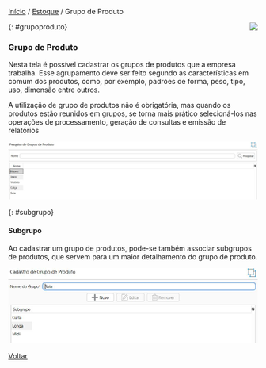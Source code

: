 [Início](index.md) / [Estoque](estoque.md) / Grupo de Produto

<a href="http://docs.continentenuvem.com.br/dicas.html#dicas"><img align="right" src="http://docs.continentenuvem.com.br/images/dicas.png"></a>



{: #grupoproduto}

### Grupo de Produto

Nesta tela é possível cadastrar os grupos de produtos que a empresa trabalha. Esse agrupamento deve ser feito segundo as características em comum dos produtos, como, por exemplo, padrões de forma, peso, tipo, uso, dimensão entre outros.

A utilização de grupo de produtos não é obrigatória, mas quando os produtos estão reunidos em grupos, se torna mais prático selecioná-los nas operações de processamento, geração de consultas e emissão de relatórios 

![](images/estoque_grupo_produto_pesquisa.jpg)



{: #subgrupo}

#### Subgrupo

Ao cadastrar um grupo de produtos, pode-se também associar subgrupos de produtos, que servem para um maior detalhamento do grupo de produto.

![](images/estoque_grupo_produto_cadastro.jpg)



[Voltar](estoque.md#estoque)

